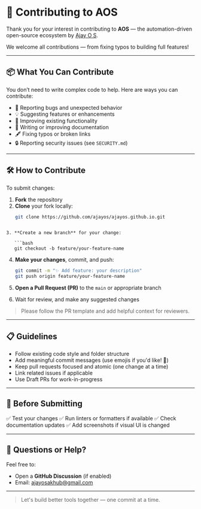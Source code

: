 # 🤝 Contributing to AOS

Thank you for your interest in contributing to **AOS** — the automation-driven open-source ecosystem by [Ajay O S](https://github.com/ajayos).

We welcome all contributions — from fixing typos to building full features!

---

## 📦 What You Can Contribute

You don’t need to write complex code to help. Here are ways you can contribute:

- 🐛 Reporting bugs and unexpected behavior
- 💡 Suggesting features or enhancements
- 🧰 Improving existing functionality
- 📝 Writing or improving documentation
- 🖋️ Fixing typos or broken links
- 🔒 Reporting security issues (see `SECURITY.md`)

---

## 🛠 How to Contribute

To submit changes:

1. **Fork** the repository
2. **Clone** your fork locally:
   ```bash
   git clone https://github.com/ajayos/ajayos.github.io.git
```

3. **Create a new branch** for your change:

   ```bash
   git checkout -b feature/your-feature-name
   ```
4. **Make your changes**, commit, and push:

   ```bash
   git commit -m "✨ Add feature: your description"
   git push origin feature/your-feature-name
   ```
5. **Open a Pull Request (PR)** to the `main` or appropriate branch
6. Wait for review, and make any suggested changes

> Please follow the PR template and add helpful context for reviewers.

---

## 📋 Guidelines

* Follow existing code style and folder structure
* Add meaningful commit messages (use emojis if you'd like! 🎉)
* Keep pull requests focused and atomic (one change at a time)
* Link related issues if applicable
* Use Draft PRs for work-in-progress

---

## 🧪 Before Submitting

✅ Test your changes
✅ Run linters or formatters if available
✅ Check documentation updates
✅ Add screenshots if visual UI is changed

---

## 🙋 Questions or Help?

Feel free to:

* Open a **GitHub Discussion** (if enabled)
* Email: [ajayosakhub@gmail.com](mailto:ajayosakhub@gmail.com)


---

> Let's build better tools together — one commit at a time.
